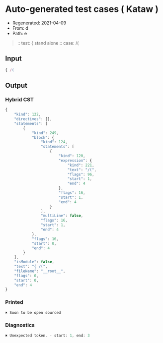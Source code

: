 # Auto-generated test cases ( Kataw )
- Regenerated: 2021-04-09
- From: d
- Path: e
> :: test: { stand alone
> :: case: /(
## Input

`````js
{ /(
`````

## Output

### Hybrid CST

```javascript
{
    "kind": 122,
    "directives": [],
    "statements": [
        {
            "kind": 249,
            "block": {
                "kind": 124,
                "statements": [
                    {
                        "kind": 120,
                        "expression": {
                            "kind": 221,
                            "text": "/(",
                            "flags": 96,
                            "start": 1,
                            "end": 4
                        },
                        "flags": 16,
                        "start": 1,
                        "end": 4
                    }
                ],
                "multiLine": false,
                "flags": 16,
                "start": 1,
                "end": 4
            },
            "flags": 16,
            "start": 0,
            "end": 4
        }
    ],
    "isModule": false,
    "text": "{ /(",
    "fileName": "__root__",
    "flags": 0,
    "start": 0,
    "end": 4
}
```

### Printed

```javascript
✖ Soon to be open sourced
```

### Diagnostics

```javascript
✖ Unexpected token. - start: 1, end: 3

```


